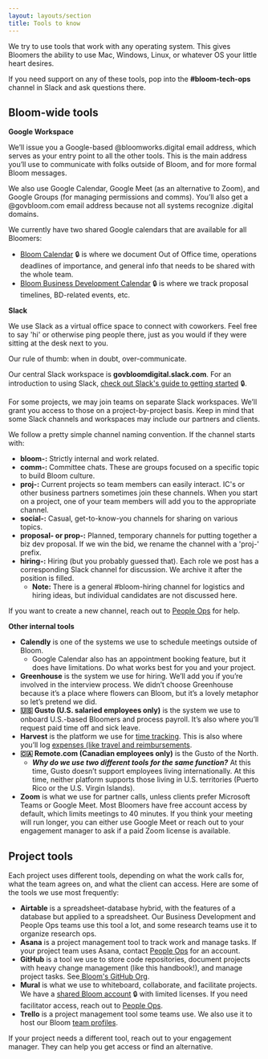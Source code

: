 ```yaml
---
layout: layouts/section
title: Tools to know
---
```


We try to use tools that work with any operating system. This gives Bloomers the ability to use Mac, Windows, Linux, or whatever OS your little heart desires. 

If you need support on any of these tools, pop into the **#bloom-tech-ops** channel in Slack and ask questions there.

## Bloom-wide tools

**Google Workspace**

We’ll issue you a Google-based @bloomworks.digital email address, which serves as your entry point to all the other tools. This is the main address you’ll use to communicate with folks outside of Bloom, and for more formal Bloom messages. 

We also use Google Calendar, Google Meet (as an alternative to Zoom), and Google Groups (for managing permissions and comms). You’ll also get a @govbloom.com email address because not all systems recognize .digital domains.

We currently have two shared Google calendars that are available for all Bloomers:

* [Bloom Calendar](mailto:govbloom.com_ano61avillvl2767i0vfjh9ccg@group.calendar.google.com) 🔒 is where we document Out of Office time, operations deadlines of importance, and general info that needs to be shared with the whole team.
* [Bloom Business Development Calendar](https://calendar.google.com/calendar/u/0?cid=Y19rYWtmOWM0aXVqa3UxcWZwdTdzdTJtaWNhc0Bncm91cC5jYWxlbmRhci5nb29nbGUuY29t) 🔒 is where we track proposal timelines, BD-related events, etc.

**Slack**

We use Slack as a virtual office space to connect with coworkers. Feel free to say 'hi' or otherwise ping people there, just as you would if they were sitting at the desk next to you.

Our rule of thumb: when in doubt, over-communicate.

Our central Slack workspace is **govbloomdigital.slack.com**. For an introduction to using Slack, [check out Slack's guide to getting started](https://slack.com/help/articles/218080037-Getting-started-for-new-members) 🔒.

For some projects, we may join teams on separate Slack workspaces. We’ll grant you access to those on a project-by-project basis. Keep in mind that some Slack channels and workspaces may include our partners and clients.

We follow a pretty simple channel naming convention. If the channel starts with:  

* **bloom-:** Strictly internal and work related.  
* **comm-:** Committee chats. These are groups focused on a specific topic to build Bloom culture.
* **proj-:**  Current projects so team members can easily interact. IC's or other business partners sometimes join these channels. When you start on a  project, one of your team members will add you to the appropriate channel. 
* **social-:** Casual, get-to-know-you channels for sharing on various topics. 
* **proposal- or prop-:** Planned, temporary channels for putting together a biz dev proposal. If we win the bid, we rename the channel with a 'proj-' prefix.
* **hiring-:** Hiring (but you probably guessed that). Each role we post has a corresponding Slack channel for discussion. We archive it after the position is filled.
    * **Note:** There is a general #bloom-hiring channel for logistics and hiring ideas, but individual candidates are not discussed here.

If you want to create a new channel, reach out to [People Ops](mailto:blossom@bloomworks.digital) for help.

**Other internal tools**

* **Calendly** is one of the systems we use to schedule meetings outside of Bloom.
    * Google Calendar also has an appointment booking feature, but it does have limitations. Do what works best for you and your project.
* **Greenhouse** is the system we use for hiring. We’ll add you if you’re involved in the interview process. We didn’t choose Greenhouse because it’s a place where flowers can Bloom, but it’s a lovely metaphor so let’s pretend we did.
* **🇺🇸 Gusto (U.S. salaried employees only)** is the system we use to onboard U.S.-based Bloomers and process payroll. It’s also where you’ll request paid time off and sick leave.
* **Harvest** is the platform we use for [time tracking](/time-tracking/). This is also where you’ll log [expenses (like travel and reimbursements](#expenses-and-reimbursement-procedures-28).
* **🇨🇦 Remote.com (Canadian employees only)**  is the Gusto of the North. 
    * **_Why do we use two different tools for the same function?_** At this time, Gusto doesn’t support employees living internationally. At this time, neither platform supports those living in U.S. territories (Puerto Rico or the U.S. Virgin Islands).
* **Zoom** is what we use for partner calls, unless clients prefer Microsoft Teams or Google Meet. Most Bloomers have free account access by default, which limits meetings to 40 minutes. If you think your meeting will run longer, you can either use Google Meet or reach out to your engagement manager to ask if a paid Zoom license is available.

## Project tools

Each project uses different tools, depending on what the work calls for, what the team agrees on, and what the client can access. Here are some of the tools we use most frequently:

* **Airtable** is a spreadsheet-database hybrid, with the features of a database but applied to a spreadsheet. Our Business Development and People Ops teams use this tool a lot, and some research teams use it to organize research ops.
* **Asana** is a project management tool to track work and manage tasks. If your project team uses Asana, contact [People Ops](mailto:blossom@bloomworks.digital) for an account.
* **GitHub** is a tool we use to store code repositories, document projects with heavy change management (like this handbook!), and  manage project tasks. See[ Bloom's GitHub Org](https://github.com/bloom-works).
* **Mural** is what we use to whiteboard, collaborate, and facilitate  projects. We have a [shared Bloom account](https://app.mural.co/t/bloom5049) 🔒 with limited licenses. If you need facilitator access, reach out to [People Ops](mailto:blossom@bloomworks.digital).
* **Trello** is a project management tool some teams use. We also use it to host our Bloom [team profiles](https://trello.com/b/WVHYQUIn/bloom-overview).

If your project needs a different tool, reach out to your engagement manager. They can help you get access or find an alternative.

